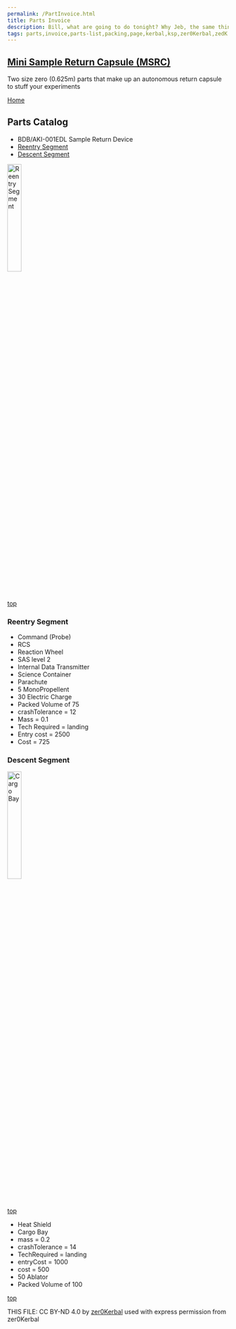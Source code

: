 ```yaml
---
permalink: /PartInvoice.html
title: Parts Invoice
description: Bill, what are going to do tonight? Why Jeb, the same thing we do every night, Take over the world!
tags: parts,invoice,parts-list,packing,page,kerbal,ksp,zer0Kerbal,zedK
---
```

<!-- PartInvoice.md v1.4.3.0
Mini Sample Return Capsule (MSRC)
created: 04 Aug 2021
updated: 06 May 2023

TEMPLATE: PartsCatalog.md v1.1.4.3
created: 01 Feb 2022
updated: 01 May 2023 -->

<script src="https://kit.fontawesome.com/0ea5493613.js" crossorigin="anonymous"></script>
<i class="fa-solid fa-explosion fa-beat-fade fa-3x" style="--fa-beat-fade-opacity: 0.1; --fa-beat-fade-scale: 1.25;color: #FF7E03" ></i>

## [Mini Sample Return Capsule (MSRC)][mod]

Two size zero (0.625m) parts that make up an autonomous return capsule to stuff your experiments

[Home](./index.md)

## Parts Catalog

<!-- no toc -->
* BDB/AKI-001EDL Sample Return Device
 * [Reentry Segment](#reentry-segment)
 * [Descent Segment](#descent-segment)

<img src="https://raw.githubusercontent.com/zer0Kerbal/MiniSampleReturnCapsule/master/docs/thumbs/msrc-parachute_icon.png" alt="Reentry Segment" width="25%" height="25%" />

[top](#parts-catalog)

### Reentry Segment

* Command (Probe)
* RCS
* Reaction Wheel
* SAS level 2
* Internal Data Transmitter
* Science Container
* Parachute
* 5 MonoPropellent
* 30 Electric Charge
* Packed Volume of 75
* crashTolerance = 12
* Mass = 0.1
* Tech Required = landing
* Entry cost = 2500
* Cost =  725

### Descent Segment

<img src="https://raw.githubusercontent.com/zer0Kerbal/MiniSampleReturnCapsule/master/docs/thumbs/msrc-cargoBay_icon.png" alt="Cargo Bay" width="25%" height="25%" />

[top](#parts-catalog)

* Heat Shield
* Cargo Bay
* mass = 0.2
* crashTolerance = 14
* TechRequired = landing
* entryCost = 1000
* cost = 500
* 50 Ablator
* Packed Volume of 100

[top](#parts-catalog)

THIS FILE: CC BY-ND 4.0 by [zer0Kerbal](https://github.com/zer0Kerbal)
  used with express permission from zer0Kerbal

[mod]: https://www.curseforge.com/kerbal/ksp-mods/MiniSampleReturnCapsule "Mini Sample Return Capsule (MSRC)"